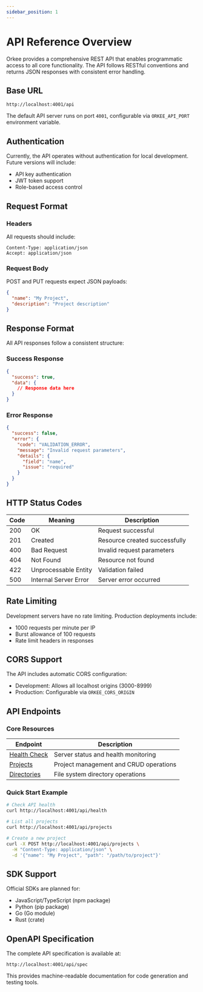 ```yaml
---
sidebar_position: 1
---
```


# API Reference Overview

Orkee provides a comprehensive REST API that enables programmatic access to all core functionality. The API follows RESTful conventions and returns JSON responses with consistent error handling.

## Base URL

```
http://localhost:4001/api
```

The default API server runs on port `4001`, configurable via `ORKEE_API_PORT` environment variable.

## Authentication

Currently, the API operates without authentication for local development. Future versions will include:
- API key authentication
- JWT token support
- Role-based access control

## Request Format

### Headers

All requests should include:

```http
Content-Type: application/json
Accept: application/json
```

### Request Body

POST and PUT requests expect JSON payloads:

```json
{
  "name": "My Project",
  "description": "Project description"
}
```

## Response Format

All API responses follow a consistent structure:

### Success Response

```json
{
  "success": true,
  "data": {
    // Response data here
  }
}
```

### Error Response

```json
{
  "success": false,
  "error": {
    "code": "VALIDATION_ERROR",
    "message": "Invalid request parameters",
    "details": {
      "field": "name",
      "issue": "required"
    }
  }
}
```

## HTTP Status Codes

| Code | Meaning | Description |
|------|---------|-------------|
| 200 | OK | Request successful |
| 201 | Created | Resource created successfully |
| 400 | Bad Request | Invalid request parameters |
| 404 | Not Found | Resource not found |
| 422 | Unprocessable Entity | Validation failed |
| 500 | Internal Server Error | Server error occurred |

## Rate Limiting

Development servers have no rate limiting. Production deployments include:
- 1000 requests per minute per IP
- Burst allowance of 100 requests
- Rate limit headers in responses

## CORS Support

The API includes automatic CORS configuration:
- Development: Allows all localhost origins (3000-8999)
- Production: Configurable via `ORKEE_CORS_ORIGIN`

## API Endpoints

### Core Resources

| Endpoint | Description |
|----------|-------------|
| [Health Check](health) | Server status and health monitoring |
| [Projects](projects) | Project management and CRUD operations |
| [Directories](directories) | File system directory operations |

### Quick Start Example

```bash
# Check API health
curl http://localhost:4001/api/health

# List all projects
curl http://localhost:4001/api/projects

# Create a new project
curl -X POST http://localhost:4001/api/projects \
  -H "Content-Type: application/json" \
  -d '{"name": "My Project", "path": "/path/to/project"}'
```

## SDK Support

Official SDKs are planned for:
- JavaScript/TypeScript (npm package)
- Python (pip package)  
- Go (Go module)
- Rust (crate)

## OpenAPI Specification

The complete API specification is available at:
```
http://localhost:4001/api/spec
```

This provides machine-readable documentation for code generation and testing tools.